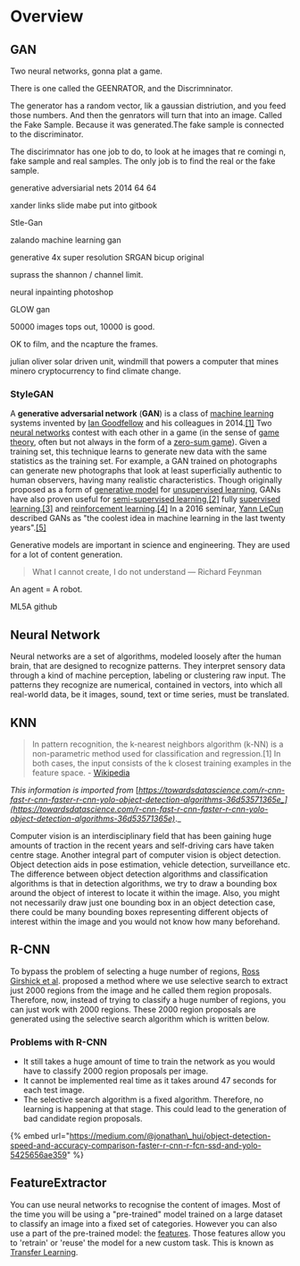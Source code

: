 # Overview

## GAN

Two neural networks, gonna plat a game.

There is one called the GEENRATOR, and the Discrimninator.

The generator has a random vector, lik a gaussian distriution, and you feed those numbers. And then the genrators will turn that into an image. Called the Fake Sample. Because it was generated.The fake sample is connected to the discriminator.

The discirimnator has one job to do, to look at he images that re comingi n, fake sample and real samples. The only job is to find the real or the fake sample.

generative adversiarial nets 2014 64 64

xander links slide mabe put into gitbook

Stle-Gan

zalando machine learning gan

generative 4x super resolution SRGAN bicup original

suprass the shannon / channel  limit.

neural inpainting photoshop

GLOW gan

50000 images tops out, 10000 is good.



OK to film, and the ncapture the frames.

julian oliver solar driven unit, windmill that powers a computer that mines minero cryptocurrency to find climate change.



### StyleGAN

A **generative adversarial network** \(**GAN**\) is a class of [machine learning](https://en.wikipedia.org/wiki/Machine_learning) systems invented by [Ian Goodfellow](https://en.wikipedia.org/wiki/Ian_Goodfellow) and his colleagues in 2014.[\[1\]](https://en.wikipedia.org/wiki/Generative_adversarial_network#cite_note-GANnips-1) Two [neural networks](https://en.wikipedia.org/wiki/Neural_network) contest with each other in a game \(in the sense of [game theory](https://en.wikipedia.org/wiki/Game_theory), often but not always in the form of a [zero-sum game](https://en.wikipedia.org/wiki/Zero-sum_game)\). Given a training set, this technique learns to generate new data with the same statistics as the training set. For example, a GAN trained on photographs can generate new photographs that look at least superficially authentic to human observers, having many realistic characteristics. Though originally proposed as a form of [generative model](https://en.wikipedia.org/wiki/Generative_model) for [unsupervised learning](https://en.wikipedia.org/wiki/Unsupervised_learning), GANs have also proven useful for [semi-supervised learning](https://en.wikipedia.org/wiki/Semi-supervised_learning),[\[2\]](https://en.wikipedia.org/wiki/Generative_adversarial_network#cite_note-ITT_GANs-2) fully [supervised learning](https://en.wikipedia.org/wiki/Supervised_learning),[\[3\]](https://en.wikipedia.org/wiki/Generative_adversarial_network#cite_note-3) and [reinforcement learning](https://en.wikipedia.org/wiki/Reinforcement_learning).[\[4\]](https://en.wikipedia.org/wiki/Generative_adversarial_network#cite_note-4) In a 2016 seminar, [Yann LeCun](https://en.wikipedia.org/wiki/Yann_LeCun) described GANs as "the coolest idea in machine learning in the last twenty years".[\[5\]](https://en.wikipedia.org/wiki/Generative_adversarial_network#cite_note-5)

Generative models are important in science and engineering. They are used for a lot of content generation.

> What I cannot create, I do not understand — Richard Feynman

An agent = A robot.

ML5A github

## Neural Network

Neural networks are a set of algorithms, modeled loosely after the human brain, that are designed to recognize patterns. They interpret sensory data through a kind of machine perception, labeling or clustering raw input. The patterns they recognize are numerical, contained in vectors, into which all real-world data, be it images, sound, text or time series, must be translated.

## KNN

> In pattern recognition, the k-nearest neighbors algorithm \(k-NN\) is a non-parametric method used for classification and regression.\[1\] In both cases, the input consists of the k closest training examples in the feature space. _-_ [Wikipedia](https://en.wikipedia.org/wiki/K-nearest_neighbors_algorithm)



_This information is imported from_ [_https://towardsdatascience.com/r-cnn-fast-r-cnn-faster-r-cnn-yolo-object-detection-algorithms-36d53571365e_](https://towardsdatascience.com/r-cnn-fast-r-cnn-faster-r-cnn-yolo-object-detection-algorithms-36d53571365e)_._

Computer vision is an interdisciplinary field that has been gaining huge amounts of traction in the recent years and self-driving cars have taken centre stage. Another integral part of computer vision is object detection. Object detection aids in pose estimation, vehicle detection, surveillance etc. The difference between object detection algorithms and classification algorithms is that in detection algorithms, we try to draw a bounding box around the object of interest to locate it within the image. Also, you might not necessarily draw just one bounding box in an object detection case, there could be many bounding boxes representing different objects of interest within the image and you would not know how many beforehand.

## R-CNN <a id="bbfe"></a>

To bypass the problem of selecting a huge number of regions, [Ross Girshick et al](https://arxiv.org/pdf/1311.2524.pdf). proposed a method where we use selective search to extract just 2000 regions from the image and he called them region proposals. Therefore, now, instead of trying to classify a huge number of regions, you can just work with 2000 regions. These 2000 region proposals are generated using the selective search algorithm which is written below.

### Problems with R-CNN

* It still takes a huge amount of time to train the network as you would have to classify 2000 region proposals per image.
* It cannot be implemented real time as it takes around 47 seconds for each test image.
* The selective search algorithm is a fixed algorithm. Therefore, no learning is happening at that stage. This could lead to the generation of bad candidate region proposals.

{% embed url="https://medium.com/@jonathan\_hui/object-detection-speed-and-accuracy-comparison-faster-r-cnn-r-fcn-ssd-and-yolo-5425656ae359" %}

## FeatureExtractor

You can use neural networks to recognise the content of images. Most of the time you will be using a "pre-trained" model trained on a large dataset to classify an image into a fixed set of categories. However you can also use a part of the pre-trained model: the [features](https://en.wikipedia.org/wiki/Feature_extraction). Those features allow you to 'retrain' or 'reuse' the model for a new custom task. This is known as [Transfer Learning](https://en.wikipedia.org/wiki/Transfer_learning).

